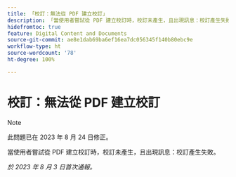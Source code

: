 ```yaml
---
title: 「校訂：無法從 PDF 建立校訂」
description: 「當使用者嘗試從 PDF 建立校訂時，校訂未產生，且出現訊息：校訂產生失敗。」
hidefromtoc: true
feature: Digital Content and Documents
source-git-commit: ae8e1dab69ba6ef16ea7dc056345f140b80ebc9e
workflow-type: ht
source-wordcount: '78'
ht-degree: 100%

---
```



# 校訂：無法從 PDF 建立校訂

<!--WF and WFP TOCs-->

>[!NOTE]
>
>此問題已在 2023 年 8 月 24 日修正。

當使用者嘗試從 PDF 建立校訂時，校訂未產生，且出現訊息：校訂產生失敗。

_於 2023 年 8 月 3 日首次通報。_